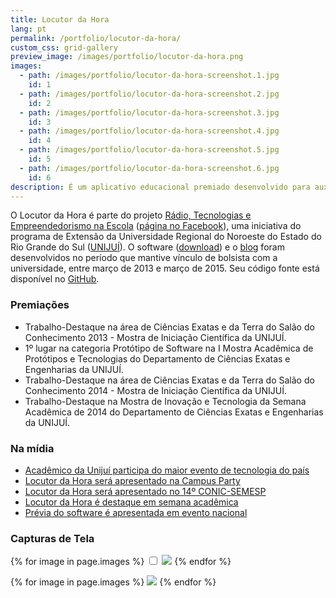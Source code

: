 ```yaml
---
title: Locutor da Hora
lang: pt
permalink: /portfolio/locutor-da-hora/
custom_css: grid-gallery
preview_image: /images/portfolio/locutor-da-hora.png
images:
  - path: /images/portfolio/locutor-da-hora-screenshot.1.jpg
    id: 1
  - path: /images/portfolio/locutor-da-hora-screenshot.2.jpg
    id: 2
  - path: /images/portfolio/locutor-da-hora-screenshot.3.jpg
    id: 3
  - path: /images/portfolio/locutor-da-hora-screenshot.4.jpg
    id: 4
  - path: /images/portfolio/locutor-da-hora-screenshot.5.jpg
    id: 5
  - path: /images/portfolio/locutor-da-hora-screenshot.6.jpg
    id: 6
description: É um aplicativo educacional premiado desenvolvido para auxiliar crianças a aprimorarem suas habilidades vocais. Ele funciona como um simulador de estúdio de rádio que permite ao usuário criar suas próprias locuções usando macros (como data, hora, cidade, etc) para gerar textos de acordo com seu contexto.
---
```

O Locutor da Hora é parte do projeto [Rádio, Tecnologias e Empreendedorismo na Escola](http://www.unijui.edu.br/extensao/relacao-de-projetos) ([página no Facebook](https://www.facebook.com/projetoradiotecnologiaeempreendedorismo/)), uma iniciativa do programa de Extensão da Universidade Regional do Noroeste do Estado do Rio Grande do Sul ([UNIJUÍ](http://www.unijui.edu.br/)). O software ([download](http://wwww.locutordahora.unijui.edu.br/o-software/download/)) e o [blog](http://wwww.locutordahora.unijui.edu.br/) foram desenvolvidos no período que mantive vínculo de bolsista com a universidade, entre março de 2013 e março de 2015. Seu código fonte está disponível no [GitHub](https://github.com/MathiasBerwig/Locutor-da-Hora).

### Premiações
* Trabalho-Destaque na área de Ciências Exatas e da Terra do Salão do Conhecimento 2013 - Mostra de Iniciação Científica da UNIJUÍ.
* 1º lugar na categoria Protótipo de Software na I Mostra Acadêmica de Protótipos e Tecnologias do Departamento de Ciências Exatas e Engenharias da UNIJUÍ.
* Trabalho-Destaque na área de Ciências Exatas e da Terra do Salão do Conhecimento 2014 - Mostra de Iniciação Científica da UNIJUÍ.
* Trabalho-Destaque na Mostra de Inovação e Tecnologia da Semana Acadêmica de 2014 do Departamento de Ciências Exatas e Engenharias da UNIJUÍ.

### Na mídia
* [Acadêmico da Unijuí participa do maior evento de tecnologia do país](http://www.unijui.edu.br/comunica/institucional/22755-academico-da-unijui-participa-do-maior-evento-de-tecnologia-do-pais)
* [Locutor da Hora será apresentado na Campus Party](http://locutordahora.unijui.edu.br/software-sera-apresentado-na-campus-party-2016/)
* [Locutor da Hora será apresentado no 14º CONIC-SEMESP](http://locutordahora.unijui.edu.br/locutor-da-hora-sera-apresentado-no-14o-conic-semesp)
* [Locutor da Hora é destaque em semana acadêmica](http://locutordahora.unijui.edu.br/locutor-da-hora-e-destaque-em-semana-academica/)
* [Prévia do software é apresentada em evento nacional](http://locutordahora.unijui.edu.br/previa-do-software-e-apresentada-em-evento-nacional/)

### Capturas de Tela
{% for image in page.images %}
<input type="checkbox" id="pic-{{ image.id }}"/>
<label for="pic-{{ image.id }}" class="lightbox"><img src="{{ image.path }}"/></label>
{% endfor %}

<div class="grid">  
	{% for image in page.images %}
	<label for="pic-{{ image.id }}" class="grid-item"><img src="{{ image.path }}"/></label>
	{% endfor %}
</div>